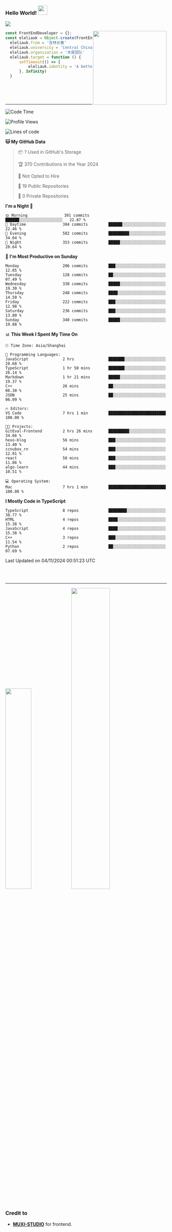 ### Hello World!  <img src="https://github.com/sciencepal/sciencepal/blob/master/assets/Hi.gif" width="29px">
  ![](https://komarev.com/ghpvc/?username=eleliauk&label=Profile%20Visits&color=blue&style=for-the-badge)
</em></p>
<img align='right' src="https://media.giphy.com/media/M9gbBd9nbDrOTu1Mqx/giphy.gif" width="230">
```js
const FrontEndDeveloper = {};
const eleliauk = Object.create(FrontEndDeveloper)
  eleliauk.from = '吉林长春'
  eleliauk.university = 'Central China Normal University'
  eleliauk.organization = '木犀团队'
  eleliauk.target = function () {
      setTimeout(() => {
          eleliauk.identity = 'A better front-end engineer'
      }, Infinity)
  }
```
<br/>
<br/>
<br/>

---



<!--START_SECTION:waka-->
![Code Time](http://img.shields.io/badge/Code%20Time-135%20hrs%2044%20mins-blue)

![Profile Views](http://img.shields.io/badge/Profile%20Views-3-blue)

![Lines of code](https://img.shields.io/badge/From%20Hello%20World%20I%27ve%20Written-4.3%20million%20lines%20of%20code-blue)

**🐱 My GitHub Data** 

> 📦 ? Used in GitHub's Storage 
 > 
> 🏆 370 Contributions in the Year 2024
 > 
> 🚫 Not Opted to Hire
 > 
> 📜 19 Public Repositories 
 > 
> 🔑 0 Private Repositories 
 > 
**I'm a Night 🦉** 

```text
🌞 Morning                391 commits         ██████░░░░░░░░░░░░░░░░░░░   22.87 % 
🌆 Daytime                384 commits         ██████░░░░░░░░░░░░░░░░░░░   22.46 % 
🌃 Evening                582 commits         █████████░░░░░░░░░░░░░░░░   34.04 % 
🌙 Night                  353 commits         █████░░░░░░░░░░░░░░░░░░░░   20.64 % 
```
📅 **I'm Most Productive on Sunday** 

```text
Monday                   206 commits         ███░░░░░░░░░░░░░░░░░░░░░░   12.05 % 
Tuesday                  128 commits         ██░░░░░░░░░░░░░░░░░░░░░░░   07.49 % 
Wednesday                330 commits         █████░░░░░░░░░░░░░░░░░░░░   19.30 % 
Thursday                 248 commits         ████░░░░░░░░░░░░░░░░░░░░░   14.50 % 
Friday                   222 commits         ███░░░░░░░░░░░░░░░░░░░░░░   12.98 % 
Saturday                 236 commits         ███░░░░░░░░░░░░░░░░░░░░░░   13.80 % 
Sunday                   340 commits         █████░░░░░░░░░░░░░░░░░░░░   19.88 % 
```


📊 **This Week I Spent My Time On** 

```text
🕑︎ Time Zone: Asia/Shanghai

💬 Programming Languages: 
JavaScript               2 hrs               ███████░░░░░░░░░░░░░░░░░░   28.68 % 
TypeScript               1 hr 50 mins        ███████░░░░░░░░░░░░░░░░░░   26.14 % 
Markdown                 1 hr 21 mins        █████░░░░░░░░░░░░░░░░░░░░   19.37 % 
C++                      26 mins             ██░░░░░░░░░░░░░░░░░░░░░░░   06.30 % 
JSON                     25 mins             ██░░░░░░░░░░░░░░░░░░░░░░░   06.09 % 

🔥 Editors: 
VS Code                  7 hrs 1 min         █████████████████████████   100.00 % 

🐱‍💻 Projects: 
GitEval-Frontend         2 hrs 26 mins       █████████░░░░░░░░░░░░░░░░   34.66 % 
hexo-blog                56 mins             ███░░░░░░░░░░░░░░░░░░░░░░   13.40 % 
ccnubox_rn               54 mins             ███░░░░░░░░░░░░░░░░░░░░░░   12.91 % 
react                    50 mins             ███░░░░░░░░░░░░░░░░░░░░░░   11.86 % 
algo-learn               44 mins             ███░░░░░░░░░░░░░░░░░░░░░░   10.51 % 

💻 Operating System: 
Mac                      7 hrs 1 min         █████████████████████████   100.00 % 
```

**I Mostly Code in TypeScript** 

```text
TypeScript               8 repos             ████████░░░░░░░░░░░░░░░░░   30.77 % 
HTML                     4 repos             ████░░░░░░░░░░░░░░░░░░░░░   15.38 % 
JavaScript               4 repos             ████░░░░░░░░░░░░░░░░░░░░░   15.38 % 
C++                      3 repos             ███░░░░░░░░░░░░░░░░░░░░░░   11.54 % 
Python                   2 repos             ██░░░░░░░░░░░░░░░░░░░░░░░   07.69 % 
```




 Last Updated on 04/11/2024 00:51:23 UTC
<!--END_SECTION:waka-->
<br/>

<br/>

---
<div>
  <img width="40%" src="https://github-readme-stats.vercel.app/api/top-langs/?username=eleliauk&layout=compact">
  <img width="49%" src="https://github-readme-stats.vercel.app/api?username=eleliauk&show_icons=true&include_all_commits=true&count_private=true"/>
</div>

<!-- Credit -->
### Credit to 
- [**MUXI-STUDIO**](https://muxi-tech.xyz/) for frontend. 

<!---
eleliauk/eleliauk is a ✨ special ✨ repository because its `README.md` (this file) appears on your GitHub profile.
You can click the Preview link to take a look at your changes.
--->
